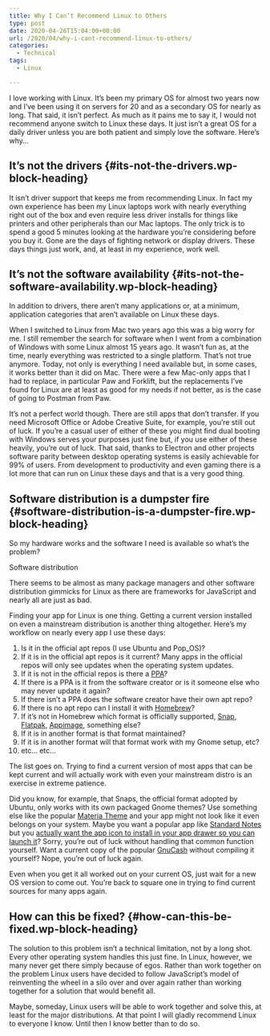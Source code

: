 ```yaml
---
title: Why I Can’t Recommend Linux to Others
type: post
date: 2020-04-26T15:04:00+00:00
url: /2020/04/why-i-cant-recommend-linux-to-others/
categories:
  - Technical
tags:
  - Linux

---
```

I love working with Linux. It’s been my primary OS for almost two years now and I’ve been using it on servers for 20 and as a secondary OS for nearly as long. That said, it isn’t perfect. As much as it pains me to say it, I would not recommend anyone switch to Linux these days. It just isn’t a great OS for a daily driver unless you are both patient and simply love the software. Here’s why…
## It’s not the drivers {#its-not-the-drivers.wp-block-heading}

It isn’t driver support that keeps me from recommending Linux. In fact my own experience has been my Linux laptops work with nearly everything right out of the box and even require less driver installs for things like printers and other peripherals than our Mac laptops. The only trick is to spend a good 5 minutes looking at the hardware you’re considering before you buy it. Gone are the days of fighting network or display drivers. These days things just work, and, at least in my experience, work well.

## It’s not the software availability {#its-not-the-software-availability.wp-block-heading}

In addition to drivers, there aren’t many applications or, at a minimum, application categories that aren’t available on Linux these days.

When I switched to Linux from Mac two years ago this was a big worry for me. I still remember the search for software when I went from a combination of Windows with some Linux almost 15 years ago. It wasn’t fun as, at the time, nearly everything was restricted to a single platform. That’s not true anymore. Today, not only is everything I need available but, in some cases, it works better than it did on Mac. There were a few Mac-only apps that I had to replace, in particular Paw and Forklift, but the replacements I’ve found for Linux are at least as good for my needs if not better, as is the case of going to Postman from Paw.

It’s not a perfect world though. There are still apps that don’t transfer. If you need Microsoft Office or Adobe Creative Suite, for example, you’re still out of luck. If you’re a casual user of either of these you might find dual booting with Windows serves your purposes just fine but, if you use either of these heavily, you’re out of luck. That said, thanks to Electron and other projects software parity between desktop operating systems is easily achievable for 99% of users. From development to productivity and even gaming there is a lot more that can run on Linux these days and that is a very good thing.

## Software distribution is a dumpster fire {#software-distribution-is-a-dumpster-fire.wp-block-heading}

So my hardware works and the software I need is available so what’s the problem?

Software distribution

There seems to be almost as many package managers and other software distribution gimmicks for Linux as there are frameworks for JavaScript and nearly all are just as bad.

Finding your app for Linux is one thing. Getting a current version installed on even a mainstream distribution is another thing altogether. Here’s my workflow on nearly every app I use these days:

<ol class="wp-block-list">
  <li>
    Is it in the official apt repos (I use Ubuntu and Pop_OS)?
  </li>
  <li>
    If it is in the official apt repos is it current? Many apps in the official repos will only see updates when the operating system updates.
  </li>
  <li>
    If it is not in the official repos is there a <a href="https://itsfoss.com/ppa-guide/">PPA</a>?
  </li>
  <li>
    If there is a PPA is it from the software creator or is it someone else who may never update it again?
  </li>
  <li>
    If there isn’t a PPA does the software creator have their own apt repo?
  </li>
  <li>
    If there is no apt repo can I install it with <a href="https://brew.sh/">Homebrew</a>?
  </li>
  <li>
    If it’s not in Homebrew which format is officially supported, <a href="https://snapcraft.io/">Snap</a>, <a href="https://flathub.org/">Flatpak</a>, <a href="https://appimage.org/">Appimage</a>, something else?
  </li>
  <li>
    If it is in another format is that format maintained?
  </li>
  <li>
    If it is in another format will that format work with my Gnome setup, etc?
  </li>
  <li>
    etc… etc…
  </li>
</ol>

The list goes on. Trying to find a current version of most apps that can be kept current and will actually work with even your mainstream distro is an exercise in extreme patience.

Did you know, for example, that Snaps, the official format adopted by Ubuntu, only works with its own packaged Gnome themes? Use something else like the popular [Materia Theme][1] and your app might not look like it even belongs on your system. Maybe you want a popular app like [Standard Notes][2] but you [actually want the app icon to install in your app drawer so you can launch it][3]? Sorry, you’re out of luck without handling that common function yourself. Want a current copy of the popular [GnuCash][4] without compiling it yourself? Nope, you’re out of luck again.

Even when you get it all worked out on your current OS, just wait for a new OS version to come out. You’re back to square one in trying to find current sources for many apps again.

## How can this be fixed? {#how-can-this-be-fixed.wp-block-heading}

The solution to this problem isn’t a technical limitation, not by a long shot. Every other operating system handles this just fine. In Linux, however, we many never get there simply because of egos. Rather than work together on the problem Linux users have decided to follow JavaScript’s model of reinventing the wheel in a silo over and over again rather than working together for a solution that would benefit all.

Maybe, someday, Linux users will be able to work together and solve this, at least for the major distributions. At that point I will gladly recommend Linux to everyone I know. Until then I know better than to do so.

 [1]: https://github.com/nana-4/materia-theme
 [2]: https://standardnotes.org/
 [3]: https://github.com/standardnotes/desktop/issues/518
 [4]: https://gnucash.org/